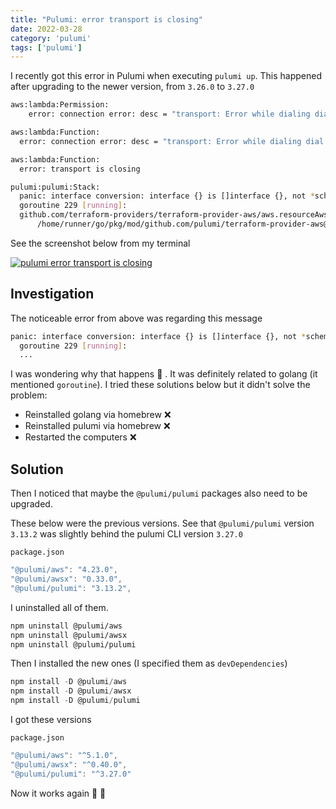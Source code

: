 ```yaml
---
title: "Pulumi: error transport is closing"
date: 2022-03-28
category: 'pulumi'
tags: ['pulumi']
---
```


I recently got this error in Pulumi when executing `pulumi up`. This happened after upgrading to the newer version, from `3.26.0` to `3.27.0`

```bash
aws:lambda:Permission:
    error: connection error: desc = "transport: Error while dialing dial tcp 127.0.0.1:52118: connect: connection refused"

aws:lambda:Function:
  error: connection error: desc = "transport: Error while dialing dial tcp 127.0.0.1:52118: connect: connection refused"

aws:lambda:Function:
  error: transport is closing

pulumi:pulumi:Stack:
  panic: interface conversion: interface {} is []interface {}, not *schema.Set
  goroutine 229 [running]:
  github.com/terraform-providers/terraform-provider-aws/aws.resourceAwsLambdaFunctionUpdate(0xc002279280, 0x7955220, 0xc001b44c00, 0x0, 0x0)
      /home/runner/go/pkg/mod/github.com/pulumi/terraform-provider-aws@v1.38.1-0.20211004122636-8966d24576a0/aws/resource_aws_lambda_function.go:1199 +0x522d
```

See the screenshot below from my terminal

[![pulumi error transport is closing](/images/2022/pulumi-error-transport-closing.jpg)](/images/2022/pulumi-error-transport-closing.jpg)

## Investigation

The noticeable error from above was regarding this message

```bash
panic: interface conversion: interface {} is []interface {}, not *schema.Set
  goroutine 229 [running]:
  ...
```

I was wondering why that happens 🤔 . It was definitely related to golang (it mentioned `goroutine`). I tried these solutions below but it didn't solve the problem:

- Reinstalled golang via homebrew ❌
- Reinstalled pulumi via homebrew ❌
- Restarted the computers ❌

## Solution

Then I noticed that maybe the `@pulumi/pulumi` packages also need to be upgraded.

These below were the previous versions. See that `@pulumi/pulumi` version `3.13.2` was slightly behind the pulumi CLI version `3.27.0`

`package.json`

```ts
"@pulumi/aws": "4.23.0",
"@pulumi/awsx": "0.33.0",
"@pulumi/pulumi": "3.13.2",
```

I uninstalled all of them.

```bash
npm uninstall @pulumi/aws
npm uninstall @pulumi/awsx
npm uninstall @pulumi/pulumi
```


Then I installed the new ones (I specified them as `devDependencies`)

```ts
npm install -D @pulumi/aws
npm install -D @pulumi/awsx
npm install -D @pulumi/pulumi
```

I got these versions

`package.json`

```ts
"@pulumi/aws": "^5.1.0",
"@pulumi/awsx": "^0.40.0",
"@pulumi/pulumi": "^3.27.0"
```

Now it works again 🎉 🥳
